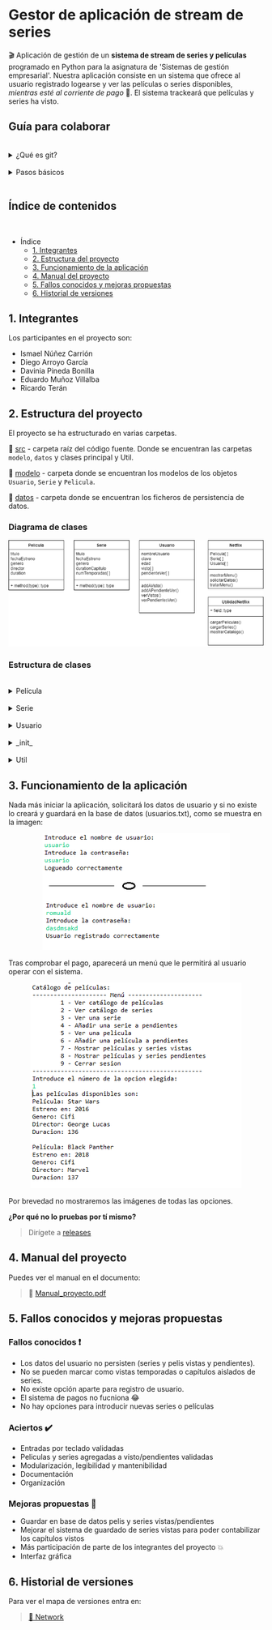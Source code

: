 # Gestor de aplicación de stream de series

:clapper: Aplicación de gestión de un **sistema de stream de series y películas** programado en Python para la asignatura de 'Sistemas de gestión empresarial'. Nuestra aplicación consiste en un sistema que ofrece al usuario registrado logearse y ver las películas o series disponibles, *mientras esté al corriente de pago* :money_with_wings:. El sistema trackeará que películas y series ha visto.

## Guía para colaborar
<br>

<details>
     <summary>¿Qué es git?</summary>
 <p>

Git es un **sistema de control de versiones** (vcs) que permite la colaboración entre programadores de forma simultánea solucionando y facilitando muchísimo la *integración* del código fuente de los contribuidores. Su funcionamiento consiste en la creación de versiones del proyecto llamados *commits*. Los proyectos pueden seguir diferentes *ramas* según la funcionalidad que se esté implementando o el contribuidor que la esté actualizando. Las diferentes ramas pueden fusionarse a otras ramas, o la rama principal *'master'* e integrar las funcionalidades de ambas ramas en una nueva línea troncal. Abajo podéis ver una ilustración de un arbol versiones de Git.

<br>   
<img src="https://i.stack.imgur.com/DOXN0.png" alt="">

  </li>
      </p></details><br>

 <details>
     <summary>Pasos básicos</summary>
 <p>

#### Descargarte el proyecto de nuevo
  1. :arrow_down: Abre una terminal en el directorio del workspace e introduce: `git clone https://github.com/ismenc/python-gestor-series`

#### Actualizar si ya lo tienes descargado
  1. :open_file_folder: Abre una terminal en el directorio del proyecto
  2. :heavy_check_mark: Colócate en tu rama mediante `git checkout -b tu-nombre`
  3. :recycle: Descárgate tu última versión con `git pull origin tu-nombre`

#### Subir tus versiones después de trabajar
  1. :memo: Trabaja con eclipse o como lo quieras hacer
  2. :open_file_folder: Abre una terminal en el directorio del proyecto
  3. :heavy_check_mark: Si no lo has hecho, colócate en tu rama mediante `git checkout -b tu-nombre`
  4.  :exclamation: Haz tu nueva version con `git commit -am "Resumen de cambios"`
  5. :arrow_up: Sube tus versiones con `git push origin tu-nombre`
  </li>
      </p></details>
	  <br>

## Índice de contenidos
<br>

* Índice
    * [1. Integrantes](#1-integrantes)
    * [2. Estructura del proyecto](#2-estructura-del-proyecto)
    * [3. Funcionamiento de la aplicación](#3-funcionamiento-de-la-aplicación)
    * [4. Manual del proyecto](#4-manual-del-proyecto)
    * [5. Fallos conocidos y mejoras propuestas](#5-fallos-conocidos-y-mejoras-propuestas)
    * [6. Historial de versiones](#6-historial-de-versiones)

## 1. Integrantes

Los participantes en el proyecto son:
* Ismael Núñez Carrión
* Diego Arroyo García
* Davinia Pineda Bonilla
* Eduardo Muñoz Villalba
* Ricardo Terán

## 2. Estructura del proyecto

El proyecto se ha estructurado en varias carpetas.

:open_file_folder: [src](src/) - carpeta raíz del código fuente. Donde se encuentran las carpetas `modelo`, `datos` y clases principal y Util.

:open_file_folder: [modelo](src/modelo/) - carpeta donde se encuentran los modelos de los objetos `Usuario`, `Serie` y `Pelicula`.

:open_file_folder: [datos](src/datos/) - carpeta donde se encuentran los ficheros de persistencia de datos.

### Diagrama de clases

<img src="doc/diagrama-clases.png" alt="">

### Estructura de clases
<br>

<details>
     <summary>Película</summary>
 <p>
	 
Clase que define la estructura de los objetos película.
<br>

#### Atributos

* ***titulo:*** *título de la película*
* ***fechaEstreno:*** *fecha de estreno de la película*
* ***genero:*** *género(drama, comedia, etc.)*
* ***director:*** *director de la película*
* ***duracion:*** *duración de la película*

 </p>
 </details><br> 

<details>
     <summary>Serie</summary>
 <p>
	 
Clase que define la estructura de datos del objeto serie.
<br>

#### Atributos

* ***titulo:*** *título de la serie*
* ***fechaEstreno:*** *fecha de estreno de la serie*
* ***genero:*** *género(thriller, aventura, etc.)*
* ***duracionCapitulo:*** *duración media*
* ***temporadas:*** *temporadas de la serie, array de tipo String*
* ***numTemporadas:*** *numero de temporadas actuales de la serie*

 </p>
 </details><br> 

 <details>
     <summary>Usuario</summary>
 <p>

Clase que almacena los datos del usuario.

#### Atributos

* ***nombreUsuario:*** *nombre del usuario*
* ***clave:*** *clave del usuario*
* ***edad:*** *edad del usuario*
* ***visto:*** *marcar como visto (array)*
* ***pendienteVer:*** *marcar como pendiente de ver (array)*

#### Métodos

* ***addVisto():*** *agregar si ha visto la película o serie*
* ***addPendienteVer():*** *agregar si tiene una película o serie pendiente*
* ***verVistos():*** *ver listrado de reproducciones*
* ***verPendientesVer():*** *ver listado de películas o series pendientes de ver*

 </p>
 </details><br>

 <details>
     <summary>_init_</summary>
 <p>

Programa principal que contiene la línea de ejecución de nuestro programa

#### Métodos

* ***cargarPeliculas():*** *muestra las películas disponibles*
* ***cargarSeries():*** *muestra las series disponibles*
* ***mostrarCatalogo():*** *muestra el catálogo completo de series y películas*

 </p>
 </details><br>

 <details>
     <summary>Util</summary>
 <p>

Clase que provee a la principal de los métodos estáticos para interactuar con el usuario y gestionar los objetos.

#### Atributos

* ***pelicula:*** *lista de películas (array)*
* ***serie:*** *lista de series (array)*
* ***usuario:*** *usuario el cuál accede a la aplicación*

#### Métodos

* ***mostrarMenu():*** *método que mostrará un menú con las opciones disponibles*
* ***tratarMenu():*** *método que tratará la opción elegida del menú*
* ***solicitarDatos():*** *método para la gestión del usuario que se quiera registrar*

 </p>
 </details>

 ## 3. Funcionamiento de la aplicación

 Nada más iniciar la aplicación, solicitará los datos de usuario y si no existe lo creará y guardará en la base de datos (usuarios.txt), como se muestra en la imagen:

 <p align="center"><img src="doc/login.png" alt=""></p>

 Tras comprobar el pago, aparecerá un menú que le permitirá al usuario operar con el sistema.

 <p align="center"><img src="doc/menu-principal.png" alt=""></p>

 Por brevedad no mostraremos las imágenes de todas las opciones.

 **¿Por qué no lo pruebas por tí mismo?**

 > Dirígete a [releases](https://github.com/ismenc/python-gestor-series/releases)


 ## 4. Manual del proyecto

 Puedes ver el manual en el documento:
 > :book: [Manual_proyecto.pdf](doc/manual_proyecto.pdf)

 ## 5. Fallos conocidos y mejoras propuestas

 ### Fallos conocidos :exclamation:

 * Los datos del usuario no persisten (series y pelis vistas y pendientes).
 * No se pueden marcar como vistas temporadas o capítulos aislados de series.
 * No existe opción aparte para registro de usuario.
 * El sistema de pagos no fucniona :joy:
 * No hay opciones para introducir nuevas series o películas

 ### Aciertos :heavy_check_mark:

 * Entradas por teclado validadas
 * Peliculas y series agregadas a visto/pendientes validadas
 * Modularización, legibilidad y mantenibilidad
 * Documentación
 * Organización

 ### Mejoras propuestas :wrench:

 * Guardar en base de datos pelis y series vistas/pendientes
 * Mejorar el sistema de guardado de series vistas para poder contabilizar los capítulos vistos
 * Más participación de parte de los integrantes del proyecto :boom:
 * Interfaz gráfica
 
 ## 6. Historial de versiones
 
 Para ver el mapa de versiones entra en:
 > [:scroll: Network](https://github.com/ismenc/python-gestor-series/network)
